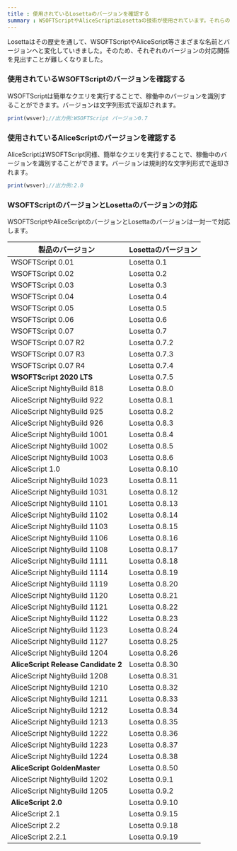 ```yaml
---
title : 使用されているLosettaのバージョンを確認する
summary : WSOFTScriptやAliceScriptはLosettaの技術が使用されています。それらのアプリを開発する場合、どのバージョンのWSOFTScriptやAliceScriptがどのバージョンのLosettaの技術を採用しているかを確認しなければならない場合があります。この記事では、それぞれのバージョンとLosettaのバージョンとの対応について説明します。
---
```


Losettaはその歴史を通して、WSOFTScriptやAliceScript等さまざまな名前とバージョンへと変化していきました。そのため、それぞれのバージョンの対応関係を見出すことが難しくなりました。

### 使用されているWSOFTScriptのバージョンを確認する
WSOFTScriptは簡単なクエリを実行することで、稼働中のバージョンを識別することができます。バージョンは文字列形式で返却されます。

```js title="WSOFTScript"
print(wsver);//出力例:WSOFTScript バージョン0.7
```

### 使用されているAliceScriptのバージョンを確認する
AliceScriptはWSOFTScript同様、簡単なクエリを実行することで、稼働中のバージョンを識別することができます。バージョンは規則的な文字列形式で返却されます。

```js title="AliceScript"
print(wsver);//出力例:2.0
```

### WSOFTScriptのバージョンとLosettaのバージョンの対応
WSOFTScriptやAliceScriptのバージョンとLosettaのバージョンは一対一で対応します。

|製品のバージョン|Losettaのバージョン
|---|---|
|WSOFTScript 0.01|Losetta 0.1|
|WSOFTScript 0.02|Losetta 0.2|
|WSOFTScript 0.03|Losetta 0.3|
|WSOFTScript 0.04|Losetta 0.4|
|WSOFTScript 0.05|Losetta 0.5|
|WSOFTScript 0.06|Losetta 0.6|
|WSOFTScript 0.07|Losetta 0.7|
|WSOFTScript 0.07 R2|Losetta 0.7.2|
|WSOFTScript 0.07 R3|Losetta 0.7.3|
|WSOFTScript 0.07 R4|Losetta 0.7.4|
|**WSOFTScript 2020 LTS**|Losetta 0.7.5|
|AliceScript NightyBuild 818|Losetta 0.8.0|
|AliceScript NightyBuild 922|Losetta 0.8.1|
|AliceScript NightyBuild 925|Losetta 0.8.2|
|AliceScript NightyBuild 926|Losetta 0.8.3|
|AliceScript NightyBuild 1001|Losetta 0.8.4|
|AliceScript NightyBuild 1002|Losetta 0.8.5|
|AliceScript NightyBuild 1003|Losetta 0.8.6|
|AliceScript 1.0|Losetta 0.8.10|
|AliceScript NightyBuild 1023|Losetta 0.8.11|
|AliceScript NightyBuild 1031|Losetta 0.8.12|
|AliceScript NightyBuild 1101|Losetta 0.8.13|
|AliceScript NightyBuild 1102|Losetta 0.8.14|
|AliceScript NightyBuild 1103|Losetta 0.8.15|
|AliceScript NightyBuild 1106|Losetta 0.8.16|
|AliceScript NightyBuild 1108|Losetta 0.8.17|
|AliceScript NightyBuild 1111|Losetta 0.8.18|
|AliceScript NightyBuild 1114|Losetta 0.8.19|
|AliceScript NightyBuild 1119|Losetta 0.8.20|
|AliceScript NightyBuild 1120|Losetta 0.8.21|
|AliceScript NightyBuild 1121|Losetta 0.8.22|
|AliceScript NightyBuild 1122|Losetta 0.8.23|
|AliceScript NightyBuild 1123|Losetta 0.8.24|
|AliceScript NightyBuild 1127|Losetta 0.8.25|
|AliceScript NightyBuild 1204|Losetta 0.8.26|
|**AliceScript Release Candidate 2**|Losetta 0.8.30|
|AliceScript NightyBuild 1208|Losetta 0.8.31|
|AliceScript NightyBuild 1210|Losetta 0.8.32|
|AliceScript NightyBuild 1211|Losetta 0.8.33|
|AliceScript NightyBuild 1212|Losetta 0.8.34|
|AliceScript NightyBuild 1213|Losetta 0.8.35|
|AliceScript NightyBuild 1222|Losetta 0.8.36|
|AliceScript NightyBuild 1223|Losetta 0.8.37|
|AliceScript NightyBuild 1224|Losetta 0.8.38|
|**AliceScript GoldenMaster**|Losetta 0.8.50|
|AliceScript NightyBuild 1202|Losetta 0.9.1|
|AliceScript NightyBuild 1205|Losetta 0.9.2|
|**AliceScript 2.0**|Losetta 0.9.10|
|AliceScript 2.1|Losetta 0.9.15|
|AliceScript 2.2|Losetta 0.9.18|
|AliceScript 2.2.1|Losetta 0.9.19|